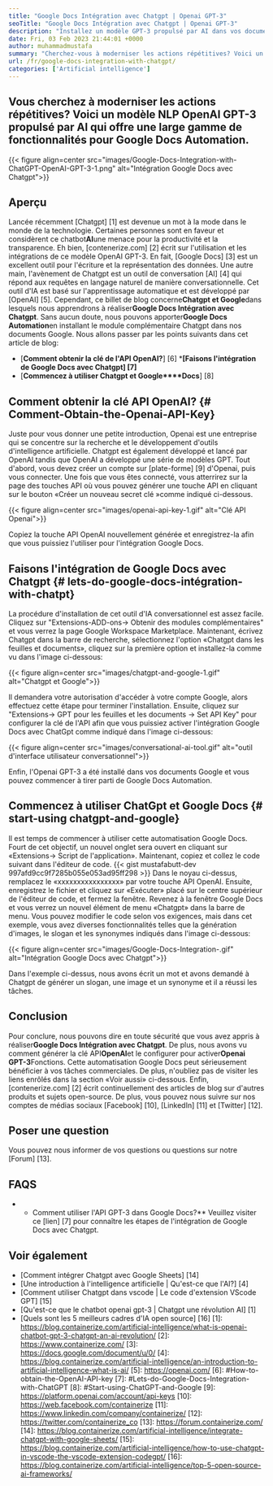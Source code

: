 ```yaml
---
title: "Google Docs Intégration avec Chatgpt | Openai GPT-3" 
seoTitle: "Google Docs Intégration avec Chatgpt | Openai GPT-3" 
description: "Installez un modèle GPT-3 propulsé par AI dans vos documents Google pour automatiser diverses tâches commerciales. Apprenons à réaliser l'intégration de Google Docs avec Chatgpt." 
date: Fri, 03 Feb 2023 21:44:01 +0000
author: muhammadmustafa
summary: "Cherchez-vous à moderniser les actions répétitives? Voici un modèle NLP OpenAI GPT-3 propulsé par AI qui offre une large gamme de fonctionnalités pour Google Docs Automation." 
url: /fr/google-docs-integration-with-chatgpt/
categories: ['Artificial intelligence']
---
```


## Vous cherchez à moderniser les actions répétitives? Voici un modèle NLP OpenAI GPT-3 propulsé par AI qui offre une large gamme de fonctionnalités pour Google Docs Automation.

{{< figure align=center src="images/Google-Docs-Integration-with-ChatGPT-OpenAI-GPT-3-1.png" alt="Intégration Google Docs avec Chatgpt">}}


## Aperçu
Lancée récemment [Chatgpt] [1] est devenue un mot à la mode dans le monde de la technologie. Certaines personnes sont en faveur et considèrent ce chatbot**AI**une menace pour la productivité et la transparence. Eh bien, [contenerize.com] [2] écrit sur l'utilisation et les intégrations de ce modèle OpenAI GPT-3. En fait, [Google Docs] [3] est un excellent outil pour l'écriture et la représentation des données. Une autre main, l'avènement de Chatgpt est un outil de conversation [AI] [4] qui répond aux requêtes en langage naturel de manière conversationnelle. Cet outil d'IA est basé sur l'apprentissage automatique et est développé par [OpenAI] [5]. Cependant, ce billet de blog concerne**Chatgpt et Google**dans lesquels nous apprendrons à réaliser**Google Docs Intégration avec Chatgpt**. Sans aucun doute, nous pouvons apporter**Google Docs Automation**en installant le module complémentaire Chatgpt dans nos documents Google.
Nous allons passer par les points suivants dans cet article de blog:
  * [**Comment obtenir la clé de l'API OpenAI?**] [6]
  ***[Faisons l'intégration de Google Docs avec Chatgpt] [7]**
  * [**Commencez à utiliser Chatgpt et Google****Docs**] [8]

## Comment obtenir la clé API OpenAI? {# Comment-Obtain-the-Openai-API-Key}
Juste pour vous donner une petite introduction, Openai est une entreprise qui se concentre sur la recherche et le développement d'outils d'intelligence artificielle. Chatgpt est également développé et lancé par OpenAI tandis que OpenAI a développé une série de modèles GPT.
Tout d'abord, vous devez créer un compte sur [plate-forme] [9] d'Openai, puis vous connecter. Une fois que vous êtes connecté, vous atterrirez sur la page des touches API où vous pouvez générer une touche API en cliquant sur le bouton «Créer un nouveau secret clé »comme indiqué ci-dessous.

{{< figure align=center src="images/openai-api-key-1.gif" alt="Clé API Openai">}}

Copiez la touche API OpenAI nouvellement générée et enregistrez-la afin que vous puissiez l'utiliser pour l'intégration Google Docs.

## Faisons l'intégration de Google Docs avec Chatgpt {# lets-do-google-docs-intégration-with-chatpt}
La procédure d'installation de cet outil d'IA conversationnel est assez facile. Cliquez sur "Extensions-ADD-ons-> Obtenir des modules complémentaires" et vous verrez la page Google Workspace Marketplace. Maintenant, écrivez Chatgpt dans la barre de recherche, sélectionnez l'option «Chatgpt dans les feuilles et documents», cliquez sur la première option et installez-la comme vu dans l'image ci-dessous:

{{< figure align=center src="images/chatgpt-and-google-1.gif" alt="Chatgpt et Google">}}

Il demandera votre autorisation d'accéder à votre compte Google, alors effectuez cette étape pour terminer l'installation. Ensuite, cliquez sur "Extensions-> GPT pour les feuilles et les documents -> Set API Key" pour configurer la clé de l'API afin que vous puissiez activer l'intégration Google Docs avec ChatGpt comme indiqué dans l'image ci-dessous:

{{< figure align=center src="images/conversational-ai-tool.gif" alt="outil d'interface utilisateur conversationnel">}}

Enfin, l'Openai GPT-3 a été installé dans vos documents Google et vous pouvez commencer à tirer parti de Google Docs Automation.

## Commencez à utiliser ChatGpt et Google Docs {# start-using chatgpt-and-google}
Il est temps de commencer à utiliser cette automatisation Google Docs. Fourt de cet objectif, un nouvel onglet sera ouvert en cliquant sur «Extensions-> Script de l'application». Maintenant, copiez et collez le code suivant dans l'éditeur de code.
{{< gist mustafabutt-dev 997afd9cc9f7285b055e053ad95ff298 >}}
Dans le noyau ci-dessus, remplacez le «xxxxxxxxxxxxxxxx» par votre touche API OpenAI. Ensuite, enregistrez le fichier et cliquez sur «Exécuter» placé sur le centre supérieur de l'éditeur de code, et fermez la fenêtre.
Revenez à la fenêtre Google Docs et vous verrez un nouvel élément de menu «Chatgpt» dans la barre de menu. Vous pouvez modifier le code selon vos exigences, mais dans cet exemple, vous avez diverses fonctionnalités telles que la génération d'images, le slogan et les synonymes indiqués dans l'image ci-dessous:

{{< figure align=center src="images/Google-Docs-Integration-.gif" alt="Intégration Google Docs avec Chatgpt">}}

Dans l'exemple ci-dessus, nous avons écrit un mot et avons demandé à Chatgpt de générer un slogan, une image et un synonyme et il a réussi les tâches.

## Conclusion
Pour conclure, nous pouvons dire en toute sécurité que vous avez appris à réaliser**Google Docs Intégration avec Chatgpt**. De plus, nous avons vu comment générer la clé API**OpenAI**et le configurer pour activer**Openai GPT-3**Fonctions. Cette automatisation Google Docs peut sérieusement bénéficier à vos tâches commerciales. De plus, n'oubliez pas de visiter les liens enrôlés dans la section «Voir aussi» ci-dessous.
Enfin, [contenerize.com] [2] écrit continuellement des articles de blog sur d'autres produits et sujets open-source. De plus, vous pouvez nous suivre sur nos comptes de médias sociaux [Facebook] [10], [LinkedIn] [11] et [Twitter] [12].

## Poser une question
Vous pouvez nous informer de vos questions ou questions sur notre [Forum] [13].

## FAQS
* * Comment utiliser l'API GPT-3 dans Google Docs?**
Veuillez visiter ce [lien] [7] pour connaître les étapes de l'intégration de Google Docs avec Chatgpt.

## Voir également
  * [Comment intégrer Chatgpt avec Google Sheets] [14]
  * [Une introduction à l'intelligence artificielle | Qu'est-ce que l'AI?] [4]
  * [Comment utiliser Chatgpt dans vscode | Le code d'extension VScode GPT] [15]
  * [Qu'est-ce que le chatbot openai gpt-3 | Chatgpt une révolution AI] [1]
  * [Quels sont les 5 meilleurs cadres d'IA open source] [16]
[1]: https://blog.containerize.com/artificial-intelligence/what-is-openai-chatbot-gpt-3-chatgpt-an-ai-revolution/
[2]: https://www.containerize.com/
[3]: https://docs.google.com/document/u/0/
[4]: https://blog.containerize.com/artificial-intelligence/an-introduction-to-artificial-intelligence-what-is-ai/
[5]: https://openai.com/
[6]: #How-to-obtain-the-OpenAI-API-key
[7]: #Lets-do-Google-Docs-Integration-with-ChatGPT
[8]: #Start-using-ChatGPT-and-Google
[9]: https://platform.openai.com/account/api-keys
[10]: https://web.facebook.com/containerize
[11]: https://www.linkedin.com/company/containerize/
[12]: https://twitter.com/containerize_co
[13]: https://forum.containerize.com/
[14]: https://blog.containerize.com/artificial-intelligence/integrate-chatgpt-with-google-sheets/
[15]: https://blog.containerize.com/artificial-intelligence/how-to-use-chatgpt-in-vscode-the-vscode-extension-codegpt/
[16]: https://blog.containerize.com/artificial-intelligence/top-5-open-source-ai-frameworks/
